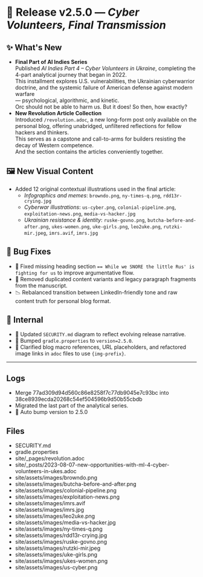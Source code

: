 # 🚀 Release v2.5.0 — *Cyber Volunteers, Final Transmission*

## ✨ What's New

- **Final Part of AI Indies Series**  
  Published *AI Indies Part 4 – Cyber Volunteers in Ukraine*, completing the 4-part analytical journey that began in 2022. <br/>
  This installment explores U.S. vulnerabilities, the Ukrainian cyberwarrior doctrine, and the systemic failure of American defense against modern warfare <br/>
  — psychological, algorithmic, and kinetic.<br/>
  Orc should not be able to harm us. But it does! So then, how exactly?
- **New Revolution Article Collection**  
  Introduced `/revolution.adoc`, a new long-form post only available on the personal blog, offering unabridged, unfiltered reflections for fellow hackers and thinkers. <br/>
  This serves as a capstone and call-to-arms for builders resisting the decay of Western competence.<br/>
  And the section contains the articles conveniently together.

## 🖼️ New Visual Content

- Added 12 original contextual illustrations used in the final article:
    - *Infographics and memes*: `browndo.png`, `ny-times-q.png`, `rdd13r-crying.jpg`
    - *Cyberwar illustrations*: `us-cyber.png`, `colonial-pipeline.png`, `exploitation-news.png`, `media-vs-hacker.jpg`
    - *Ukrainian resistance & identity*: `ruske-govno.png`, `butcha-before-and-after.png`, `ukes-women.png`, `uke-girls.png`, `leo2uke.png`, `rutzki-mir.jpeg`, `imrs.avif`, `imrs.jpg`

## 🐛 Bug Fixes

- 🔖 Fixed missing heading section `== While we SNORE the little Rus' is fighting for us` to improve argumentative flow.
- 🧹 Removed duplicated content variants and legacy paragraph fragments from the manuscript.
- 📉 Rebalanced transition between LinkedIn-friendly tone and raw content truth for personal blog format.

## 🔬 Internal

- 📝 Updated `SECURITY.md` diagram to reflect evolving release narrative.
- 🔧 Bumped `gradle.properties` to `version=2.5.0`.
- 🧩 Clarified blog macro references, URL placeholders, and refactored image links in `adoc` files to use `{img-prefix}`.

---

## Logs

- Merge 77ad309d94d560c86e8258f7c77db9045e7c93bc into 38ce8939ecda20268c54ef504596b9d50b55cbdb
- Migrated the last part of the analytical series.
- 🔼 Auto bump version to 2.5.0


## Files

- SECURITY.md
- gradle.properties
- site/_pages/revolution.adoc
- site/_posts/2023-08-07-new-opportunities-with-ml-4-cyber-volunteers-in-ukes.adoc
- site/assets/images/browndo.png
- site/assets/images/butcha-before-and-after.png
- site/assets/images/colonial-pipeline.png
- site/assets/images/exploitation-news.png
- site/assets/images/imrs.avif
- site/assets/images/imrs.jpg
- site/assets/images/leo2uke.png
- site/assets/images/media-vs-hacker.jpg
- site/assets/images/ny-times-q.png
- site/assets/images/rdd13r-crying.jpg
- site/assets/images/ruske-govno.png
- site/assets/images/rutzki-mir.jpeg
- site/assets/images/uke-girls.png
- site/assets/images/ukes-women.png
- site/assets/images/us-cyber.png

